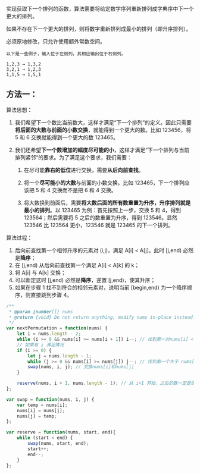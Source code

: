 实现获取下一个排列的函数，算法需要将给定数字序列重新排列成字典序中下一个更大的排列。

如果不存在下一个更大的排列，则将数字重新排列成最小的排列（即升序排列）。

必须原地修改，只允许使用额外常数空间。

    以下是一些例子，输入位于左侧列，其相应输出位于右侧列。

    1,2,3 → 1,3,2  
    3,2,1 → 1,2,3  
    1,1,5 → 1,5,1

## 方法一：

算法思想：

1. 我们希望下一个数比当前数大，这样才满足“下一个排列”的定义。因此只需要**将后面的大数与前面的小数交换**，就能得到一个更大的数。比如 123456，将 5 和 6 交换就能得到一个更大的数 123465。

2. 我们还希望**下一个数增加的幅度尽可能的小**，这样才满足“下一个排列与当前排列紧邻“的要求。为了满足这个要求，我们需要：
    1. 在尽可能**靠右的低位**进行交换，需要**从后向前查找**。
   
    2. 将一个**尽可能小的大数**与前面的小数交换。比如 123465，下一个排列应该把 5 和 4 交换而不是把 6 和 4 交换。
   
    3. 将大数换到前面后，需要**将大数后面的所有数重置为升序，升序排列就是最小的排列**。以 123465 为例：首先按照上一步，交换 5 和 4，得到 123564；然后需要将 5 之后的数重置为升序，得到 123546。显然 123546 比 123564 更小，123546 就是 123465 的下一个排列。

算法过程：

1. 后向前查找第一个相邻升序的元素对 (i,j)，满足 A[i] < A[j]。此时 [j,end) 必然是**降序**；
2. 在 [j,end) 从后向前查找第一个满足 A[i] < A[k] 的 k；
3. 将 A[i] 与 A[k] 交换；
4. 可以断定这时 [j,end) 必然是**降序**，逆置 [j,end)，使其升序；
5. 如果在步骤 1 找不到符合的相邻元素对，说明当前 [begin,end) 为一个降序顺序，则直接跳到步骤 4。


```javascript
/**
 * @param {number[]} nums
 * @return {void} Do not return anything, modify nums in-place instead.
 */
var nextPermutation = function(nums) {
    let i = nums.length - 2;
    while (i >= 0 && nums[i] >= nums[i + 1]) i--; // 找到第一对nums[i] < nums[i + 1]
    // 如果有 i 满足情况
    if (i >= 0) {
        let j = nums.length - 1;
        while (j >= 0 && nums[i] >= nums[j]) j--; // 找到第一个大于 nums[i] 的数 nums[j]
        swap(nums, i, j); // 交换nums[i]和nums[j]
    }

    reserve(nums, i + 1, nums.length - 1); // 从 i+1 开始，之后的数一定是倒序排列！
};

var swap = function(nums, i, j) {
    var temp = nums[i];
    nums[i] = nums[j];
    nums[j] = temp;
};

var reserve = function(nums, start, end){
    while (start < end) {
        swap(nums, start, end);
        start++;
        end--;
    }
};
```